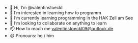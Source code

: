 - 👋 Hi, I’m @valentinstoeckl
- 👀 I’m interested in learning how to programm
- 🌱 I’m currently learning programming in the HAK Zell am See 
- 💞️ I’m looking to collaborate on anything to learn
- 📫 How to reach me valentinstoeckl09@outlook.de
- 😄 Pronouns: he / him

<!---
valentinstoeckl/valentinstoeckl is a ✨ special ✨ repository because its `README.md` (this file) appears on your GitHub profile.
You can click the Preview link to take a look at your changes.
--->

